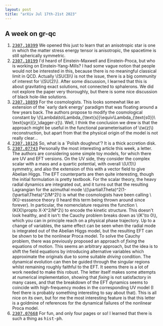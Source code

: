```yaml
---
layout: post
title: "arXiv Jul 17th-21st 2023"
---
```

<head>
<script src="https://polyfill.io/v3/polyfill.min.js?features=es6"></script>
<script id="MathJax-script" async 
src="https://cdn.jsdelivr.net/npm/mathjax@3/es5/tex-mml-chtml.js">
  </script>
</head>

<h2>A week on gr-qc</h2>
<p>
</p>
<ol>
<li><a href="https://arxiv.org/abs/2307.10399"><tt>2307.10399</tt></a> We opened this just to learn that an anisotropic star is one in which the matter stress energy tensor is anisotropic, the spacetime is still spherically symmetric.</li>
<li><a href="https://arxiv.org/abs/2307.10199"><tt>2307.10199</tt></a> I'd heard of Einstein-Maxwell and Einstein-Proca, but who is working on Einstein-Yang-Mills? I had some vague notion that people would not be interested in this, because there is no meaningful classical limit in QCD. Actually \(SU(3)\) is not the issue, there is a big community of interest for \(SU(2)\). After some discussion, I learned that this is about gravitating exact solutions, not connected to sphalerons. We did not explore the paper very thoroughly, but there is some nice discussion of black hole-like solutions.</li>
<li><a href="https://arxiv.org/abs/2307.10899"><tt>2307.10899</tt></a> For the cosmologists. This looks somewhat like an extension of the `early dark energy' paradigm that was floating around a few years back. The authors propose to modify the cosmological constant by \(\Lambda\to\Lambda_{\text{s}}\equiv\Lambda_{\text{s0}}\ \text{sgn}[z_\dagger-z]\). Well, I think the conclusion we drew is that the approach might be useful in the functional parameterisation of \(w(z)\) reconstruction, but apart from that the physical origin of the model is not really clear...</li>
<li><a href="https://arxiv.org/abs/2307.10126"><tt>2307.10126</tt></a> So, what is a `Polish doughnut'? It is a thick accretion disk.</li>
<li><a href="https://arxiv.org/abs/2307.07743"><tt>2307.07743</tt></a> Personally the most interesting article this week, a letter. The authors are considering some simple toy models, for which there are UV and EFT versions. On the UV side, they consider the complex scalar with a mass and a quartic potential, with overall \(U(1)\) symmetry, and also the extension of this with a vector field to give Abelian Higgs. The EFT counterparts are then quite interesting, though the initial formulation is pretty textbook. For the scalar theory, the heavy radial dynamics are integrated out, and it turns out that the resulting Lagrangian for the azimuthal mode \((\partial\Theta)^2(1-(\partial\Theta)^2/M^2)\) is what the cosmologists have been calling \(K\)-esssence theory (I heard this term being thrown around since forever). In particular, the nomenclature requires the function \(K(X)\propto X-X^2/M^2\) to encode the kinetic structure. This doesn't look healthy, and it isn't: the Cauchy problem breaks down as \(K'\to 0\), which you can in principle reach on a physical phase trajectory. Up to a change of variables, the same effect can be seen when the radial mode is integrated out of the Abelian Higgs model, but the resulting EFT can be shown to be the nonlinear Proca model. To solve the Cauchy problem, there was previously proposed an approach of <i>fixing</i> the equations of motion. This seems an arbitrary approach, but the idea is to shift the field equations by introducing alternative variables which approximate the originals due to some suitable <i>driving</i> condition. The dynamical evolution can then be guided through the singular regions whilst remaining roughly faithful to the EFT. It seems there is a lot of work needed to make this robust. The letter itself makes some attempts at numerical implementation, showing that <i>fixing</i> is not satisfactory in many cases, and that the breakdown of the EFT dynamics seems to coincide with high-frequency modes in the corresponding UV model (I feel there is probably something interesting to say about that). This is all nice on its own, but for me the most interesting feature is that this letter is a goldmine of references for the dynamical failures of the nonlinear Proca model.</li>
<li><a href="https://arxiv.org/abs/2307.07668"><tt>2307.07668</tt></a> For fun, and only four pages or so! I learned that there is such a thing as <tt>hist-ph</tt>.</li>
</ol>
